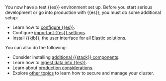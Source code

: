 You now have a test {{es}} environment set up. Before you start serious development or go into production with {{es}}, you must do some additional setup:

* Learn how to [configure {{es}}](/deploy-manage/deploy/self-managed/configure-elasticsearch.md).
* Configure [important {{es}} settings](/deploy-manage/deploy/self-managed/important-settings-configuration.md).
* Install [{{kib}}](/deploy-manage/deploy/self-managed/install-kibana.md), the user interface for all Elastic solutions.

You can also do the following:

* Consider installing [additional {{stack}} components](/get-started/the-stack.md).
* Learn how to [ingest data into {{es}}](/manage-data/index.md).
* Learn about [production considerations](/deploy-manage/production-guidance.md).
* Explore [other topics](/deploy-manage/deploy/self-managed.md#other-important-sections) to learn how to secure and manage your cluster.
